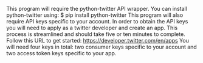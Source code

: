 This program will require the python-twitter API wrapper.
You can install python-twitter using: $ pip install python-twitter
This program will also require API keys specific to your account.
In order to obtain the API keys you will need to apply as a twitter developer and create an app.
This process is streamlined and should take five or ten minutes to complete.
Follow this URL to get started: https://developer.twitter.com/en/apps
You will need four keys in total: two consumer keys specific to your account and two access token keys specific to your app.
